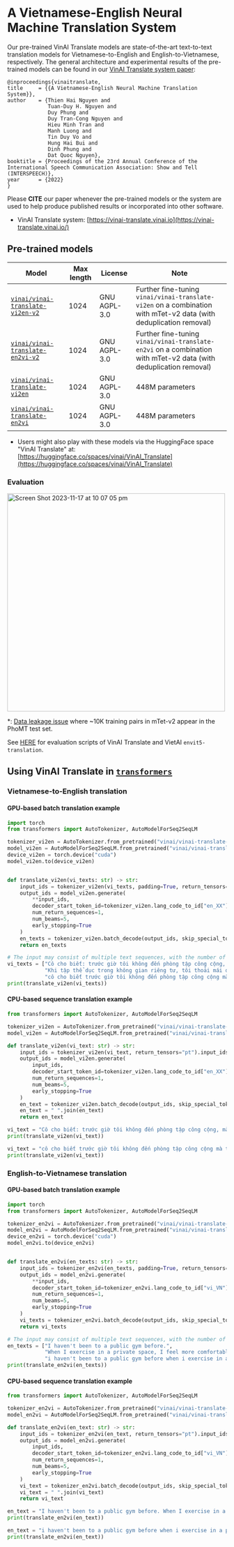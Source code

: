 # A Vietnamese-English Neural Machine Translation System

Our pre-trained VinAI Translate models are state-of-the-art text-to-text translation models for Vietnamese-to-English and English-to-Vietnamese, respectively. The general architecture and experimental results of the pre-trained models can be found in our [VinAI Translate system paper](https://www.isca-speech.org/archive/interspeech_2022/nguyen22e_interspeech.html):

    @inproceedings{vinaitranslate,
    title     = {{A Vietnamese-English Neural Machine Translation System}},
    author    = {Thien Hai Nguyen and 
                 Tuan-Duy H. Nguyen and 
                 Duy Phung and 
                 Duy Tran-Cong Nguyen and 
                 Hieu Minh Tran and 
                 Manh Luong and 
                 Tin Duy Vo and 
                 Hung Hai Bui and 
                 Dinh Phung and 
                 Dat Quoc Nguyen},
    booktitle = {Proceedings of the 23rd Annual Conference of the International Speech Communication Association: Show and Tell (INTERSPEECH)},
    year      = {2022}
    }
    
Please **CITE** our paper whenever the pre-trained models or the system are used to help produce published results or incorporated into other software.

- VinAI Translate system: [https://vinai-translate.vinai.io](https://vinai-translate.vinai.io/)

## Pre-trained models

Model | Max length | License | Note
---|---|---|---
[`vinai/vinai-translate-vi2en-v2`](https://huggingface.co/vinai/vinai-translate-vi2en-v2) | 1024 | GNU AGPL-3.0 | Further fine-tuning `vinai/vinai-translate-vi2en` on a combination with mTet-v2 data (with deduplication removal)
[`vinai/vinai-translate-en2vi-v2`](https://huggingface.co/vinai/vinai-translate-en2vi-v2) | 1024 | GNU AGPL-3.0 | Further fine-tuning `vinai/vinai-translate-en2vi` on a combination with mTet-v2 data (with deduplication removal)
[`vinai/vinai-translate-vi2en`](https://huggingface.co/vinai/vinai-translate-vi2en) | 1024 | GNU AGPL-3.0 | 448M parameters
[`vinai/vinai-translate-en2vi`](https://huggingface.co/vinai/vinai-translate-en2vi) | 1024 | GNU AGPL-3.0 | 448M parameters

- Users might also play with these models via the HuggingFace space "VinAI Translate" at: [https://huggingface.co/spaces/vinai/VinAI_Translate](https://huggingface.co/spaces/vinai/VinAI_Translate)

### Evaluation


<img width="500" alt="Screen Shot 2023-11-17 at 10 07 05 pm" src="https://github.com/VinAIResearch/VinAI_Translate/assets/2412555/ab968080-0502-467e-966c-38fb340ab327">

*: [Data leakage issue](https://github.com/vietai/mTet/issues/13) where ~10K training pairs in mTet-v2 appear in the PhoMT test set.

See [HERE](https://github.com/VinAIResearch/VinAI_Translate/issues/2#issuecomment-1784567623) for evaluation scripts of VinAI Translate and VietAI `envit5-translation`. 


## Using VinAI Translate in [`transformers`](https://github.com/huggingface/transformers)

### Vietnamese-to-English translation

#### GPU-based batch translation example

```python
import torch
from transformers import AutoTokenizer, AutoModelForSeq2SeqLM

tokenizer_vi2en = AutoTokenizer.from_pretrained("vinai/vinai-translate-vi2en-v2", src_lang="vi_VN")
model_vi2en = AutoModelForSeq2SeqLM.from_pretrained("vinai/vinai-translate-vi2en-v2")
device_vi2en = torch.device("cuda")
model_vi2en.to(device_vi2en)


def translate_vi2en(vi_texts: str) -> str:
    input_ids = tokenizer_vi2en(vi_texts, padding=True, return_tensors="pt").to(device_vi2en)
    output_ids = model_vi2en.generate(
        **input_ids,
        decoder_start_token_id=tokenizer_vi2en.lang_code_to_id["en_XX"],
        num_return_sequences=1,
        num_beams=5,
        early_stopping=True
    )
    en_texts = tokenizer_vi2en.batch_decode(output_ids, skip_special_tokens=True)
    return en_texts

# The input may consist of multiple text sequences, with the number of text sequences in the input ranging from 1 up to 8, 16, 32, or even higher, depending on the GPU memory.
vi_texts = ["Cô cho biết: trước giờ tôi không đến phòng tập công cộng, mà tập cùng giáo viên Yoga riêng hoặc tự tập ở nhà.",
            "Khi tập thể dục trong không gian riêng tư, tôi thoải mái dễ chịu hơn.",
            "cô cho biết trước giờ tôi không đến phòng tập công cộng mà tập cùng giáo viên yoga riêng hoặc tự tập ở nhà khi tập thể dục trong không gian riêng tư tôi thoải mái dễ chịu hơn"]
print(translate_vi2en(vi_texts))
```

#### CPU-based sequence translation example

```python
from transformers import AutoTokenizer, AutoModelForSeq2SeqLM

tokenizer_vi2en = AutoTokenizer.from_pretrained("vinai/vinai-translate-vi2en-v2", src_lang="vi_VN")
model_vi2en = AutoModelForSeq2SeqLM.from_pretrained("vinai/vinai-translate-vi2en-v2")

def translate_vi2en(vi_text: str) -> str:
    input_ids = tokenizer_vi2en(vi_text, return_tensors="pt").input_ids
    output_ids = model_vi2en.generate(
        input_ids,
        decoder_start_token_id=tokenizer_vi2en.lang_code_to_id["en_XX"],
        num_return_sequences=1,
        num_beams=5,
        early_stopping=True
    )
    en_text = tokenizer_vi2en.batch_decode(output_ids, skip_special_tokens=True)
    en_text = " ".join(en_text)
    return en_text

vi_text = "Cô cho biết: trước giờ tôi không đến phòng tập công cộng, mà tập cùng giáo viên Yoga riêng hoặc tự tập ở nhà. Khi tập thể dục trong không gian riêng tư, tôi thoải mái dễ chịu hơn."
print(translate_vi2en(vi_text))

vi_text = "cô cho biết trước giờ tôi không đến phòng tập công cộng mà tập cùng giáo viên yoga riêng hoặc tự tập ở nhà khi tập thể dục trong không gian riêng tư tôi thoải mái dễ chịu hơn"
print(translate_vi2en(vi_text))
```

### English-to-Vietnamese translation

#### GPU-based batch translation example

```python
import torch
from transformers import AutoTokenizer, AutoModelForSeq2SeqLM

tokenizer_en2vi = AutoTokenizer.from_pretrained("vinai/vinai-translate-en2vi-v2", src_lang="en_XX")
model_en2vi = AutoModelForSeq2SeqLM.from_pretrained("vinai/vinai-translate-en2vi-v2")
device_en2vi = torch.device("cuda")
model_en2vi.to(device_en2vi)


def translate_en2vi(en_texts: str) -> str:
    input_ids = tokenizer_en2vi(en_texts, padding=True, return_tensors="pt").to(device_en2vi)
    output_ids = model_en2vi.generate(
        **input_ids,
        decoder_start_token_id=tokenizer_en2vi.lang_code_to_id["vi_VN"],
        num_return_sequences=1,
        num_beams=5,
        early_stopping=True
    )
    vi_texts = tokenizer_en2vi.batch_decode(output_ids, skip_special_tokens=True)
    return vi_texts

# The input may consist of multiple text sequences, with the number of text sequences in the input ranging from 1 up to 8, 16, 32, or even higher, depending on the GPU memory.
en_texts = ["I haven't been to a public gym before.",
            "When I exercise in a private space, I feel more comfortable.",
            "i haven't been to a public gym before when i exercise in a private space i feel more comfortable"]
print(translate_en2vi(en_texts))
```

#### CPU-based sequence translation example

```python
from transformers import AutoTokenizer, AutoModelForSeq2SeqLM

tokenizer_en2vi = AutoTokenizer.from_pretrained("vinai/vinai-translate-en2vi-v2", src_lang="en_XX")
model_en2vi = AutoModelForSeq2SeqLM.from_pretrained("vinai/vinai-translate-en2vi-v2")

def translate_en2vi(en_text: str) -> str:
    input_ids = tokenizer_en2vi(en_text, return_tensors="pt").input_ids
    output_ids = model_en2vi.generate(
        input_ids,
        decoder_start_token_id=tokenizer_en2vi.lang_code_to_id["vi_VN"],
        num_return_sequences=1,
        num_beams=5,
        early_stopping=True
    )
    vi_text = tokenizer_en2vi.batch_decode(output_ids, skip_special_tokens=True)
    vi_text = " ".join(vi_text)
    return vi_text

en_text = "I haven't been to a public gym before. When I exercise in a private space, I feel more comfortable."
print(translate_en2vi(en_text))

en_text = "i haven't been to a public gym before when i exercise in a private space i feel more comfortable"
print(translate_en2vi(en_text))
```
